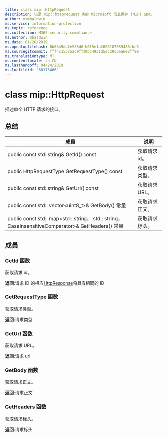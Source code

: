 ```yaml
---
title: class mip::HttpRequest
description: 记录 mip::httprequest 类的 Microsoft 信息保护 (MIP) SDK。
author: msmbaldwin
ms.service: information-protection
ms.topic: reference
ms.collection: M365-security-compliance
ms.author: mbaldwin
ms.date: 01/28/2019
ms.openlocfilehash: 8b0349db2e985d6fb015e1a2698187089483fbe3
ms.sourcegitcommit: fff4c155c52c9ff20bc4931d5ac20c3ea6e2ff9e
ms.translationtype: MT
ms.contentlocale: zh-CN
ms.lasthandoff: 04/24/2019
ms.locfileid: "60173486"
---
```

# <a name="class-miphttprequest"></a>class mip::HttpRequest 
描述单个 HTTP 请求的接口。
  
## <a name="summary"></a>总结
 成員                        | 说明                                
--------------------------------|---------------------------------------------
public const std::string& GetId() const  |  获取请求 id。
public HttpRequestType GetRequestType() const  |  获取请求类型。
public const std::string& GetUrl() const  |  获取请求 URL。
public const std:: vector\<uint8_t\>& GetBody() 常量  |  获取请求正文。
public const std:: map\<std:: string、 std:: string，CaseInsensitiveComparator\>& GetHeaders() 常量  |  获取请求标头。
  
## <a name="members"></a>成員
  
### <a name="getid-function"></a>GetId 函数
获取请求 id。

  
**返回**:请求 ID 的相应[HttpResponse](class_mip_httpresponse.md)将具有相同的 ID
  
### <a name="getrequesttype-function"></a>GetRequestType 函数
获取请求类型。

  
**返回**:请求类型
  
### <a name="geturl-function"></a>GetUrl 函数
获取请求 URL。

  
**返回**:请求 url
  
### <a name="getbody-function"></a>GetBody 函数
获取请求正文。

  
**返回**:请求正文
  
### <a name="getheaders-function"></a>GetHeaders 函数
获取请求标头。

  
**返回**:请求标头